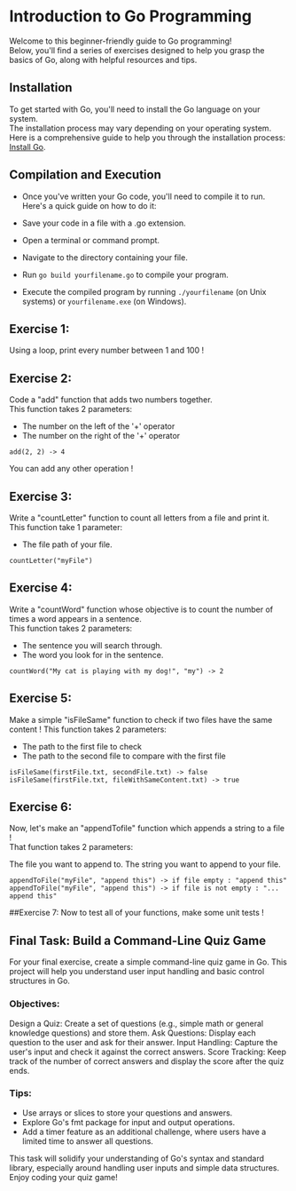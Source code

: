 # Introduction to Go Programming

Welcome to this beginner-friendly guide to Go programming!<br>
Below, you'll find a series of exercises designed to help you grasp the basics of Go, along with helpful resources and tips.


## Installation
To get started with Go, you'll need to install the Go language on your system.<br>
The installation process may vary depending on your operating system. Here is a comprehensive guide to help you through the installation process: [Install Go](https://go.dev/doc/install).


## Compilation and Execution
- Once you've written your Go code, you'll need to compile it to run. Here's a quick guide on how to do it:

- Save your code in a file with a .go extension.
- Open a terminal or command prompt.
- Navigate to the directory containing your file.
- Run ```go build yourfilename.go``` to compile your program.
- Execute the compiled program by running ```./yourfilename``` (on Unix systems) or ```yourfilename.exe``` (on Windows).


## Exercise 1:
Using a loop, print every number between 1 and 100 !


## Exercise 2:
Code a "add" function that adds two numbers together.<br>
This function takes 2 parameters:

- The number on the left of the '+' operator
- The number on the right of the '+' operator<br>

```
add(2, 2) -> 4
```

You can add any other operation !


## Exercise 3:
Write a "countLetter" function to count all letters from a file and print it.<br>
This function take 1 parameter:

- The file path of your file.<br>

```
countLetter("myFile")
```


## Exercise 4:
Write a "countWord" function whose objective is to count the number of times a word appears in a sentence.<br>
This function takes 2 parameters:
- The sentence you will search through.
- The word you look for in the sentence.<br>

```
countWord("My cat is playing with my dog!", "my") -> 2
```


## Exercise 5:
Make a simple "isFileSame" function to check if two files have the same content !
This function takes 2 parameters:<br>
- The path to the first file to check
- The path to the second file to compare with the first file

```
isFileSame(firstFile.txt, secondFile.txt) -> false
isFileSame(firstFile.txt, fileWithSameContent.txt) -> true
```


## Exercise 6:
Now, let's make an "appendTofile" function which appends a string to a file !<br>
That function takes 2 parameters:

The file you want to append to.
The string you want to append to your file.

```
appendToFile("myFile", "append this") -> if file empty : "append this"
appendToFile("myFile", "append this") -> if file is not empty : "... append this"
```


##Exercise 7:
Now to test all of your functions, make some unit tests !


## Final Task: Build a Command-Line Quiz Game
For your final exercise, create a simple command-line quiz game in Go. This project will help you understand user input handling and basic control structures in Go.

### Objectives:
Design a Quiz: Create a set of questions (e.g., simple math or general knowledge questions) and store them.
Ask Questions: Display each question to the user and ask for their answer.
Input Handling: Capture the user's input and check it against the correct answers.
Score Tracking: Keep track of the number of correct answers and display the score after the quiz ends.

### Tips:
- Use arrays or slices to store your questions and answers.
- Explore Go's fmt package for input and output operations.
- Add a timer feature as an additional challenge, where users have a limited time to answer all questions.
  
This task will solidify your understanding of Go's syntax and standard library, especially around handling user inputs and simple data structures.<br>Enjoy coding your quiz game!
